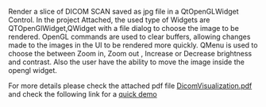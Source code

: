 Render a slice of DICOM SCAN saved as jpg file in a QtOpenGLWidget Control.
In the project Attached, the used type of Widgets are QTOpenGlWidget,QWidget with a file dialog to choose the image to be rendered.
OpenGL commands are used to clear buffers, allowing changes made to the images in the UI to be rendered more quickly.
QMenu is used to choose the between Zoom in, Zoom out , Increase or Decrease brightness and contrast. Also the user have the ability to move the image inside the opengl widget.

For more details please check the attached pdf file [DicomVisualization.pdf](DicomVisualization.pdf) and check the following link for a [quick demo](https://www.youtube.com/watch?v=zQMFfF6kHXk)
